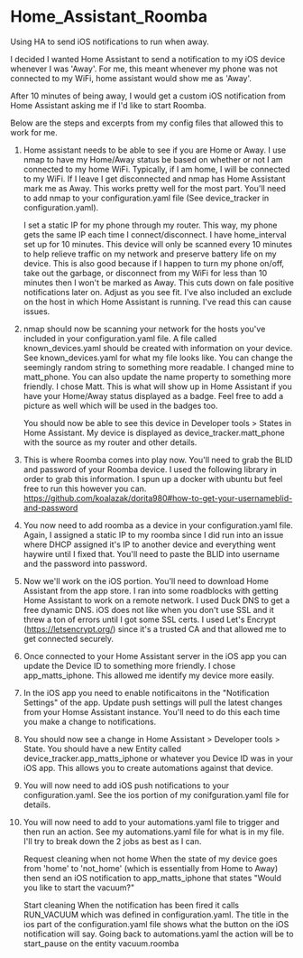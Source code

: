# Home_Assistant_Roomba
Using HA to send iOS notifications to run when away.

I decided I wanted Home Assistant to send a notification to my iOS device whenever I was 'Away'. For me, this meant whenever my phone was not connected to my WiFi, home assistant would show me as 'Away'. 

After 10 minutes of being away, I would get a custom iOS notification from Home Assistant asking me if I'd like to start Roomba.

Below are the steps and excerpts from my config files that allowed this to work for me. 

1. Home assistant needs to be able to see if you are Home or Away. I use nmap to have my Home/Away status be based on whether or not I      am connected to my home WiFi. Typically, if I am home, I will be connected to my WiFi. If I leave I get disconnected and nmap has        Home Assistant mark me as Away. This works pretty well for the most part. You'll need to add nmap to your configuration.yaml file        (See device_tracker in configuration.yaml).

   I set a static IP for my phone through my router. This way, my phone gets the same IP each time I connect/disconnect. I have            home_interval set up for 10 minutes. This device will only be scanned every 10 minutes to help relieve traffic on my network and        preserve battery life on my device. This is also good because if I happen to turn my phone on/off, take out the garbage, or              disconnect from my WiFi for less than 10 minutes then I won't be marked as Away. This cuts down on fale positive notifications later    on. Adjust as you see fit. I've also included an exclude on the host in which Home Assistant is running. I've read this can cause        issues.

2. nmap should now be scanning your network for the hosts you've included in your configuration.yaml file. A file called                    known_devices.yaml should be created with information on your device. See known_devices.yaml for what my file looks like. You can        change the seemingly random string to something more readable. I changed mine to matt_phone. You can also update the name property to    something more friendly. I chose Matt. This is what will show up in Home Assistant if you have your Home/Away status displayed as a      badge. Feel free to add a picture as well which will be used in the badges too. 

   You should now be able to see this device in Developer tools > States in Home Assistant. My device is displayed as                      device_tracker.matt_phone with the source as my router and other details. 

3. This is where Roomba comes into play now. You'll need to grab the BLID and password of your Roomba device. I used the following          library in order to grab this information. I spun up a docker with ubuntu but feel free to run this however you can.                    https://github.com/koalazak/dorita980#how-to-get-your-usernameblid-and-password

4. You now need to add roomba as a device in your configuration.yaml file. Again, I assigned a static IP to my roomba since I did run      into an issue where DHCP assigned it's IP to another device and everything went haywire until I fixed that. You'll need to paste the    BLID into username and the password into password. 

5. Now we'll work on the iOS portion. You'll need to download Home Assistant from the app store. I ran into some roadblocks with getting    Home Assistant to work on a remote network. I used Duck DNS to get a free dynamic DNS. iOS does not like when you don't use SSL and      it threw a ton of errors until I got some SSL certs. I used Let's Encrypt (https://letsencrypt.org/) since it's a trusted CA and that    allowed me to get connected securely. 

6. Once connected to your Home Assistant server in the iOS app you can update the Device ID to something more friendly. I chose            app_matts_iphone. This allowed me identify my device more easily. 

7. In the iOS app you need to enable notificaitons in the "Notification Settings" of the app. Update push settings will pull the latest    changes from your Homse Assistant instance. You'll need to do this each time you make a change to notifications. 

8. You should now see a change in Home Assistant > Developer tools > State. You should have a new Entity called                            device_tracker.app_matts_iphone or whatever you Device ID was in your iOS app. This allows you to create automations against that        device.

9. You will now need to add iOS push notifications to your configuration.yaml. See the ios portion of my conifguration.yaml file for        details. 

10. You will now need to add to your automations.yaml file to trigger and then run an action. See my automations.yaml file for what is       in my file. I'll try to break down the 2 jobs as best as I can.

    Request cleaning when not home
    When the state of my device goes from 'home' to 'not_home' (which is essentially from Home to Away) then send an iOS notification to     app_matts_iphone that states "Would you like to start the vacuum?" 
   
    Start cleaning
    When the notification has been fired it calls RUN_VACUUM which was defined in configuration.yaml. 
    The title in the ios part of the configuration.yaml file shows what the button on the iOS notification will say. 
    Going back to automations.yaml the action will be to start_pause on the entity vacuum.roomba

